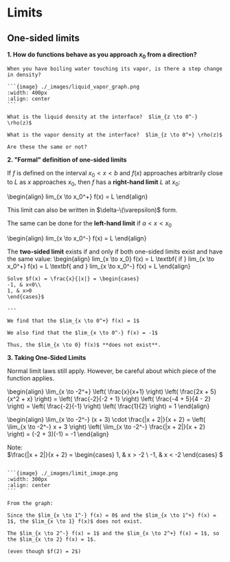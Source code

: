 # Limits
## One-sided limits
**1. How do functions behave as you approach $x_0$ from a direction?**

````{example} Old question
When you have boiling water touching its vapor, is there a step change in density?

```{image} ./_images/liquid_vapor_graph.png
:width: 400px
:align: center
```

What is the liquid density at the interface?  $lim_{z \to 0^-} \rho(z)$

What is the vapor density at the interface?  $lim_{z \to 0^+} \rho(z)$

Are these the same or not?
````

**2. "Formal" definition of one-sided limits**

If $f$ is defined on the interval $x_0 < x < b$ and $f(x)$ approaches arbitrarily close to $L$ as $x$ approaches $x_0$, then $f$ has a **right-hand limit** $L$ at $x_0$:

\begin{align}
lim_{x \to x_0^+} f(x) = L
\end{align}

This limit can also be written in $\delta-\(\varepsilon)$ form.

The same can be done for the **left-hand limit** if $a < x < x_0$

\begin{align}
lim_{x \to x_0^-} f(x) = L
\end{align}

The **two-sided limit** exists if and only if both one-sided limits exist and have the same value:
\begin{align}
lim_{x \to x_0} f(x) = L \textbf{ if } lim_{x \to x_0^+} f(x) = L \textbf{ and } lim_{x \to x_0^-} f(x) = L
\end{align}

```{example} One-sided limit method
Solve $f(x) = \frac{x}{|x|} = \begin{cases}
-1, & x<0\\
1, & x>0
\end{cases}$

---

We find that the $lim_{x \to 0^+} f(x) = 1$

We also find that the $lim_{x \to 0^-} f(x) = -1$

Thus, the $lim_{x \to 0} f(x)$ **does not exist**.
```

**3. Taking One-Sided Limits**

Normal limit laws still apply. However, be careful about which piece of the function applies.

\begin{align}
\lim_{x \to -2^+} \left( \frac{x}{x+1} \right) \left( \frac{2x + 5}{x^2 + x} \right) 
= \left( \frac{-2}{-2 + 1} \right) \left( \frac{-4 + 5}{4 - 2} \right) 
= \left( \frac{-2}{-1} \right) \left( \frac{1}{2} \right) = 1
\end{align}

\begin{align}
\lim_{x \to -2^-} (x + 3) \cdot \frac{|x + 2|}{x + 2}
= \left( \lim_{x \to -2^-} x + 3 \right) 
\left( \lim_{x \to -2^-} \frac{|x + 2|}{x + 2} \right)
= (-2 + 3)(-1) = -1
\end{align}

Note:  
$\frac{|x + 2|}{x + 2} =
\begin{cases}
1, & x > -2 \\
-1, & x < -2
\end{cases}
$

````{example} Challenge problem

```{image} ./_images/limit_image.png
:width: 300px
:align: center
```

From the graph:

Since the $lim_{x \to 1^-} f(x) = 0$ and the $lim_{x \to 1^+} f(x) = 1$, the $lim_{x \to 1} f(x)$ does not exist.

The $lim_{x \to 2^-} f(x) = 1$ and the $lim_{x \to 2^+} f(x) = 1$, so the $lim_{x \to 2} f(x) = 1$.

(even though $f(2) = 2$)
````

